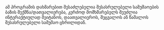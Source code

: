 ამ პროგრამის დახმარებით შესაძლებელია შესასრულებელი სამუშაოების ბაზის შექმნა/დათვალიერება, კერძოდ მომხმარებელს შეუძლია ინტერაქტიულად შეიტანოს, დაათვალიეროს, შეცვალოს ან წაშალოს შესასრულებელი სამუშაო ცხრილიდან.
